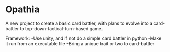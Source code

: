 # Opathia
A new project to create a basic card battler, with plans to evolve into a card-battler to top-down-tactical-turn-based game.

Framework: 
-Use unity, and if not do a simple card battler in python
-Make it run from an executable file
-Bring a unique trait or two to card-battler